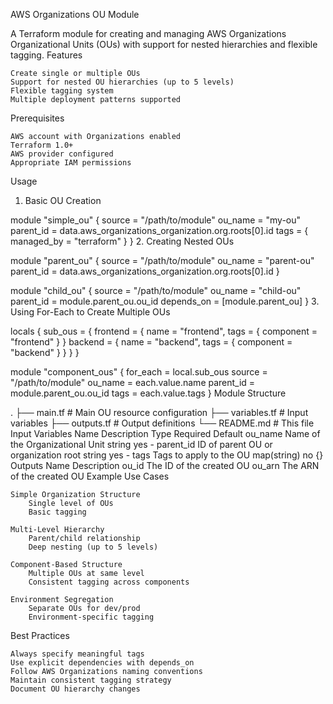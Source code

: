 AWS Organizations OU Module

A Terraform module for creating and managing AWS Organizations Organizational Units (OUs) with support for nested hierarchies and flexible tagging.
Features

    Create single or multiple OUs
    Support for nested OU hierarchies (up to 5 levels)
    Flexible tagging system
    Multiple deployment patterns supported

Prerequisites

    AWS account with Organizations enabled
    Terraform 1.0+
    AWS provider configured
    Appropriate IAM permissions

Usage
1. Basic OU Creation

module "simple_ou" {
source    = "/path/to/module"
ou_name   = "my-ou"
parent_id = data.aws_organizations_organization.org.roots[0].id
tags = {
managed_by = "terraform"
}
}
2. Creating Nested OUs

module "parent_ou" {
source    = "/path/to/module"
ou_name   = "parent-ou"
parent_id = data.aws_organizations_organization.org.roots[0].id
}

module "child_ou" {
source    = "/path/to/module"
ou_name   = "child-ou"
parent_id = module.parent_ou.ou_id
depends_on = [module.parent_ou]
}
3. Using For-Each to Create Multiple OUs

locals {
sub_ous = {
frontend = { name = "frontend", tags = { component = "frontend" } }
backend  = { name = "backend", tags = { component = "backend" } }
}
}

module "component_ous" {
for_each  = local.sub_ous
source    = "/path/to/module"
ou_name   = each.value.name
parent_id = module.parent_ou.ou_id
tags      = each.value.tags
}
Module Structure

.
├── main.tf          # Main OU resource configuration
├── variables.tf     # Input variables
├── outputs.tf       # Output definitions
└── README.md       # This file
Input Variables
Name 	Description 	Type 	Required 	Default
ou_name 	Name of the Organizational Unit 	string 	yes 	-
parent_id 	ID of parent OU or organization root 	string 	yes 	-
tags 	Tags to apply to the OU 	map(string) 	no 	{}
Outputs
Name 	Description
ou_id 	The ID of the created OU
ou_arn 	The ARN of the created OU
Example Use Cases

    Simple Organization Structure
        Single level of OUs
        Basic tagging

    Multi-Level Hierarchy
        Parent/child relationship
        Deep nesting (up to 5 levels)

    Component-Based Structure
        Multiple OUs at same level
        Consistent tagging across components

    Environment Segregation
        Separate OUs for dev/prod
        Environment-specific tagging

Best Practices

    Always specify meaningful tags
    Use explicit dependencies with depends_on
    Follow AWS Organizations naming conventions
    Maintain consistent tagging strategy
    Document OU hierarchy changes
